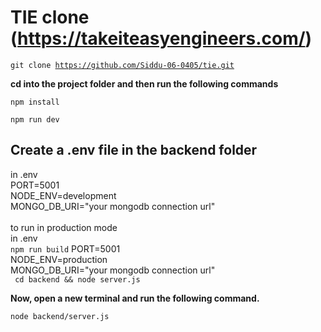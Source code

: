 # TIE clone (https://takeiteasyengineers.com/)

<code>git clone https://github.com/Siddu-06-0405/tie.git</code>

<b>cd into the project folder and then run the following commands</b>

<code>npm install</code>

<code>npm run dev</code>

## Create a .env file in the backend folder
in .env <br>
PORT=5001 <br>
NODE_ENV=development <br>
MONGO_DB_URI="your mongodb connection url" <br>
<br>
to run in production mode <br>
in .env <br>
<code>npm run build</code>
PORT=5001 <br>
NODE_ENV=production <br>
MONGO_DB_URI="your mongodb connection url" <br>
<code> cd backend && node server.js </code>

<b>Now, open a new terminal and run the following command.</b>

<code>node backend/server.js</code>
